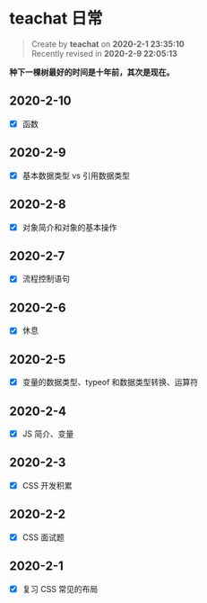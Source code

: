 # teachat 日常

> Create by **teachat** on **2020-2-1 23:35:10**  
> Recently revised in **2020-2-9 22:05:13**

**种下一棵树最好的时间是十年前，其次是现在。**

## 2020-2-10

- [x] 函数

## 2020-2-9

- [x] 基本数据类型 vs 引用数据类型

## 2020-2-8

- [x] 对象简介和对象的基本操作

## 2020-2-7

- [x] 流程控制语句

## 2020-2-6

- [x] 休息

## 2020-2-5

- [x] 变量的数据类型、typeof 和数据类型转换、运算符

## 2020-2-4

- [x] JS 简介、变量

## 2020-2-3

- [x] CSS 开发积累

## 2020-2-2

- [x] CSS 面试题

## 2020-2-1

- [x] 复习 CSS 常见的布局
